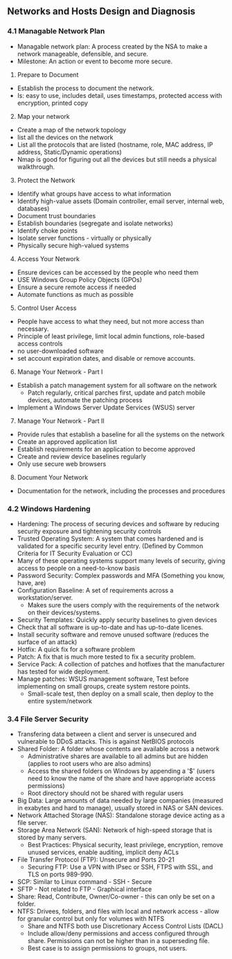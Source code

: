 ## Networks and Hosts Design and Diagnosis
### 4.1 Managable Network Plan
* Managable network plan: A process created by the NSA to make a network manageable, defensible, and secure.
* Milestone: An action or event to become more secure.
1. Prepare to Document
  * Establish the process to document the network.
  * Is: easy to use, includes detail, uses timestamps, protected access with encryption, printed copy
2. Map your network
  * Create a map of the network topology
  * list all the devices on the network
  * List all the protocols that are listed (hostname, role, MAC address, IP address, Static/Dynamic operations)
  * Nmap is good for figuring out all the devices but still needs a physical walkthrough.
3. Protect the Network
  * Identify what groups have access to what information
  * Identify high-value assets (Domain controller, email server, internal web, databases)
  * Document trust boundaries
  * Establish boundaries (segregate and isolate networks)
  * Identify choke points
  * Isolate server functions - virtually or physically
  * Physically secure high-valued systems
4. Access Your Network
  * Ensure devices can be accessed by the people who need them
  * USE Windows Group Policy Objects (GPOs)
  * Ensure a secure remote access if needed
  * Automate functions as much as possible
5. Control User Access
  * People have access to what they need, but not more access than necessary.
  * Principle of least privilege, limit local admin functions, role-based access controls
  * no user-downloaded software
  * set account expiration dates, and disable or remove accounts.
6. Manage Your Network - Part I
  * Establish a patch management system for all software on the network
    * Patch regularly, critical parches first, update and patch mobile devices, automate the patching process
  * Implement a Windows Server Update Services (WSUS) server
7. Manage Your Network - Part II
  * Provide rules that establish a baseline for all the systems on the network
  * Create an approved application list
  * Establish requirements for an application to become approved
  * Create and review device baselines regularly
  * Only use secure web browsers
8. Document Your Network
  * Documentation for the network, including the processes and procedures


### 4.2 Windows Hardening
* Hardening: The process of securing devices and software by reducing security exposure and tightening security controls
* Trusted Operating System: A system that comes hardened and is validated for a specific security level entry. (Defined by Common Criteria for IT Security Evaluation or CC)
* Many of these operating systems support many levels of security, giving access to people on a need-to-know basis
* Password Security: Complex passwords and MFA (Something you know, have, are)
* Configuration Baseline: A set of requirements across a workstation/server.
  * Makes sure the users comply with the requirements of the network on their devices/systems.
* Security Templates: Quickly apply security baselines to given devices
* Check that all software is up-to-date and has up-to-date licenes.
* Install security software and remove unused software (reduces the surface of an attack)
* Hotfix: A quick fix for a software problem
* Patch: A fix that is much more tested to fix a security problem.
* Service Pack: A collection of patches and hotfixes that the manufacturer has tested for wide deployment.
* Manage patches: WSUS management software, Test before implementing on small groups, create system restore points.
  * Small-scale test, then deploy on a small scale, then deploy to the entire system/network
 

### 3.4 File Server Security
* Transfering data between a client and server is unsecured and vulnerable to DDoS attacks. This is against NetBIOS protocols
* Shared Folder: A folder whose contents are available across a network
  * Administrative shares are available to all admins but are hidden (applies to root users who are also admins)
  * Access the shared folders on Windows by appending a '$' (users need to know the name of the share and have appropriate access permissions)
  * Root directory should not be shared with regular users
* Big Data: Large amounts of data needed by large companies (measured in exabytes and hard to manage), usually stored in NAS or SAN devices.
* Network Attached Storage (NAS): Standalone storage device acting as a file server.
* Storage Area Network (SAN): Network of high-speed storage that is stored by many servers.
  * Best Practices: Physical security, least privilege, encryption, remove unused services, enable auditing, implicit deny ACLs
* File Transfer Protocol (FTP): Unsecure and Ports 20-21
  * Securing FTP: Use a VPN with IPsec or SSH, FTPS with SSL, and TLS on ports 989-990.
* SCP: Similar to Linux command - SSH - Secure
* SFTP - Not related to FTP - Graphical interface
* Share: Read, Contribute, Owner/Co-owner - this can only be set on a folder.
* NTFS: Drivees, folders, and files with local and network access - allow for granular control but only for volumes with NTFS
  * Share and NTFS both use Discretionary Access Control Lists (DACL)
  * Include allow/deny permissions and access configured through share. Permissions can not be higher than in a superseding file.
  * Best case is to assign permissions to groups, not users. 
